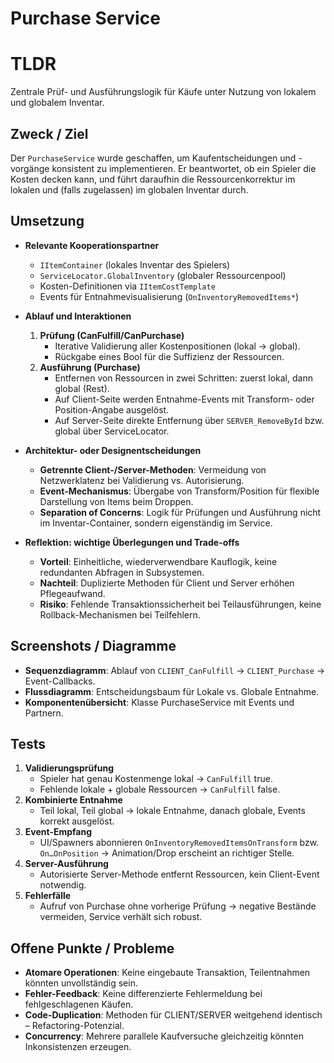 # Purchase Service


# TLDR  
Zentrale Prüf- und Ausführungslogik für Käufe unter Nutzung von lokalem und globalem Inventar.

## Zweck / Ziel  
Der `PurchaseService` wurde geschaffen, um Kaufentscheidungen und -vorgänge konsistent zu implementieren. Er beantwortet, ob ein Spieler die Kosten decken kann, und führt daraufhin die Ressourcenkorrektur im lokalen und (falls zugelassen) im globalen Inventar durch.

## Umsetzung  
- **Relevante Kooperationspartner**  
  - `IItemContainer` (lokales Inventar des Spielers)  
  - `ServiceLocator.GlobalInventory` (globaler Ressourcenpool)  
  - Kosten-Definitionen via `IItemCostTemplate`  
  - Events für Entnahmevisualisierung (`OnInventoryRemovedItems*`)  

- **Ablauf und Interaktionen**  
  1. **Prüfung (CanFulfill/CanPurchase)**  
     - Iterative Validierung aller Kostenpositionen (lokal → global).  
     - Rückgabe eines Bool für die Suffizienz der Ressourcen.  
  2. **Ausführung (Purchase)**  
     - Entfernen von Ressourcen in zwei Schritten: zuerst lokal, dann global (Rest).  
     - Auf Client-Seite werden Entnahme-Events mit Transform- oder Position-Angabe ausgelöst.  
     - Auf Server-Seite direkte Entfernung über `SERVER_RemoveById` bzw. global über ServiceLocator.  

- **Architektur- oder Designentscheidungen**  
  - **Getrennte Client-/Server-Methoden**: Vermeidung von Netzwerklatenz bei Validierung vs. Autorisierung.  
  - **Event-Mechanismus**: Übergabe von Transform/Position für flexible Darstellung von Items beim Droppen.  
  - **Separation of Concerns**: Logik für Prüfungen und Ausführung nicht im Inventar-Container, sondern eigenständig im Service.

- **Reflektion: wichtige Überlegungen und Trade-offs**  
  - **Vorteil**: Einheitliche, wiederverwendbare Kauflogik, keine redundanten Abfragen in Subsystemen.  
  - **Nachteil**: Duplizierte Methoden für Client und Server erhöhen Pflegeaufwand.  
  - **Risiko**: Fehlende Transaktionssicherheit bei Teilausführungen, keine Rollback-Mechanismen bei Teilfehlern.

## Screenshots / Diagramme  
- **Sequenzdiagramm**: Ablauf von `CLIENT_CanFulfill` → `CLIENT_Purchase` → Event-Callbacks.  
- **Flussdiagramm**: Entscheidungsbaum für Lokale vs. Globale Entnahme.  
- **Komponentenübersicht**: Klasse PurchaseService mit Events und Partnern.

## Tests  
1. **Validierungsprüfung**  
   - Spieler hat genau Kostenmenge lokal → `CanFulfill` true.  
   - Fehlende lokale + globale Ressourcen → `CanFulfill` false.  
2. **Kombinierte Entnahme**  
   - Teil lokal, Teil global → lokale Entnahme, danach globale, Events korrekt ausgelöst.  
3. **Event-Empfang**  
   - UI/Spawners abonnieren `OnInventoryRemovedItemsOnTransform` bzw. `On…OnPosition` → Animation/Drop erscheint an richtiger Stelle.  
4. **Server-Ausführung**  
   - Autorisierte Server-Methode entfernt Ressourcen, kein Client-Event notwendig.  
5. **Fehlerfälle**  
   - Aufruf von Purchase ohne vorherige Prüfung → negative Bestände vermeiden, Service verhält sich robust.

## Offene Punkte / Probleme  
- **Atomare Operationen**: Keine eingebaute Transaktion, Teilentnahmen könnten unvollständig sein.  
- **Fehler-Feedback**: Keine differenzierte Fehlermeldung bei fehlgeschlagenen Käufen.  
- **Code-Duplication**: Methoden für CLIENT/SERVER weitgehend identisch – Refactoring-Potenzial.  
- **Concurrency**: Mehrere parallele Kaufversuche gleichzeitig könnten Inkonsistenzen erzeugen.  
